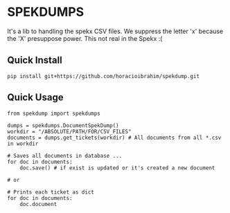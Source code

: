SPEKDUMPS
==========
It's a lib to handling the spekx CSV files. We suppress the 
letter 'x' because the 'X' presuppose power. This not real in the Spekx :(
 

Quick Install
-----------
```
pip install git+https://github.com/horacioibrahim/spekdump.git
```


Quick Usage
-----------
```
from spekdump import spekdumps

dumps = spekdumps.DocumentSpekDump()
workdir = "/ABSOLUTE/PATH/FOR/CSV_FILES"
documents = dumps.get_tickets(workdir) # All documents from all *.csv in workdir

# Saves all documents in database ...
for doc in documents:
    doc.save() # if exist is updated or it's created a new document

# or

# Prints each ticket as dict
for doc in documents:
    doc.document 

```
